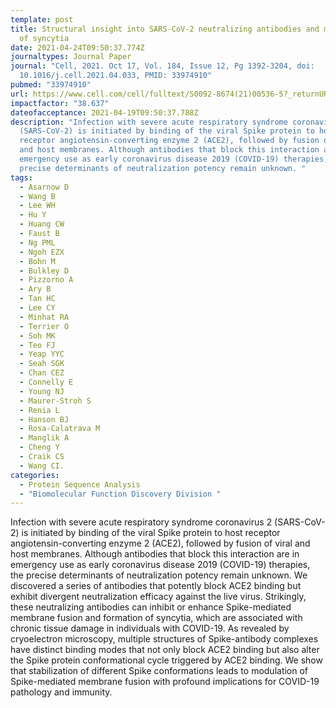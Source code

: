 ```yaml
---
template: post
title: Structural insight into SARS-CoV-2 neutralizing antibodies and modulation
  of syncytia
date: 2021-04-24T09:50:37.774Z
journaltypes: Journal Paper
journal: "Cell, 2021. Oct 17, Vol. 184, Issue 12, Pg 1392-3204, doi:
  10.1016/j.cell.2021.04.033, PMID: 33974910"
pubmed: "33974910"
url: https://www.cell.com/cell/fulltext/S0092-8674(21)00536-5?_returnURL=https%3A%2F%2Flinkinghub.elsevier.com%2Fretrieve%2Fpii%2FS0092867421005365%3Fshowall%3Dtrue
impactfactor: "38.637"
dateofacceptance: 2021-04-19T09:50:37.788Z
description: "Infection with severe acute respiratory syndrome coronavirus 2
  (SARS-CoV-2) is initiated by binding of the viral Spike protein to host
  receptor angiotensin-converting enzyme 2 (ACE2), followed by fusion of viral
  and host membranes. Although antibodies that block this interaction are in
  emergency use as early coronavirus disease 2019 (COVID-19) therapies, the
  precise determinants of neutralization potency remain unknown. "
tags:
  - Asarnow D
  - Wang B
  - Lee WH
  - Hu Y
  - Huang CW
  - Faust B
  - Ng PML
  - Ngoh EZX
  - Bohn M
  - Bulkley D
  - Pizzorno A
  - Ary B
  - Tan HC
  - Lee CY
  - Minhat RA
  - Terrier O
  - Soh MK
  - Teo FJ
  - Yeap YYC
  - Seah SGK
  - Chan CEZ
  - Connelly E
  - Young NJ
  - Maurer-Stroh S
  - Renia L
  - Hanson BJ
  - Rosa-Calatrava M
  - Manglik A
  - Cheng Y
  - Craik CS
  - Wang CI.
categories:
  - Protein Sequence Analysis
  - "Biomolecular Function Discovery Division "
---
```

<!--StartFragment-->

Infection with severe acute respiratory syndrome coronavirus 2 (SARS-CoV-2) is initiated by binding of the viral Spike protein to host receptor angiotensin-converting enzyme 2 (ACE2), followed by fusion of viral and host membranes. Although antibodies that block this interaction are in emergency use as early coronavirus disease 2019 (COVID-19) therapies, the precise determinants of neutralization potency remain unknown. We discovered a series of antibodies that potently block ACE2 binding but exhibit divergent neutralization efficacy against the live virus. Strikingly, these neutralizing antibodies can inhibit or enhance Spike-mediated membrane fusion and formation of syncytia, which are associated with chronic tissue damage in individuals with COVID-19. As revealed by cryoelectron microscopy, multiple structures of Spike-antibody complexes have distinct binding modes that not only block ACE2 binding but also alter the Spike protein conformational cycle triggered by ACE2 binding. We show that stabilization of different Spike conformations leads to modulation of Spike-mediated membrane fusion with profound implications for COVID-19 pathology and immunity.

<!--EndFragment-->